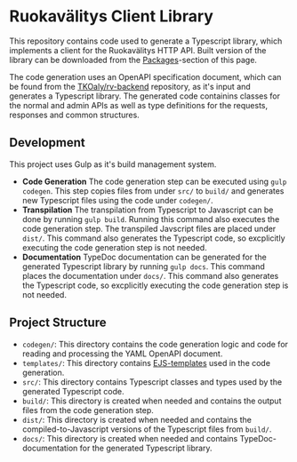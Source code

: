 # Ruokavälitys Client Library

This repository contains code used to generate a Typescript library, which implements a client for the Ruokavälitys HTTP API.
Built version of the library can be downloaded from the [Packages](https://github.com/TKOaly/rv-client/packages)-section of this page.

The code generation uses an OpenAPI specification document, which can be found from the
[TKOaly/rv-backend](https://github.com/TKOaly/rv-backend) repository, as it's input and generates a Typescript library.
The generated code containins classes for the normal and admin APIs as well as type definitions for the requests, responses and common structures.

## Development

This project uses Gulp as it's build management system.

 - **Code Generation** The code generation step can be executed using `gulp codegen`.
   This step copies files from under `src/` to `build/` and generates new Typescript files using the code under `codegen/`.
 - **Transpilation** The transpilation from Typescript to Javascript can be done by running `gulp build`.
   Running this command also executes the code generation step.
   The transpiled Javscript files are placed under `dist/`. This command also generates the Typescript code, so excplicitly
   executing the code generation step is not needed.
 - **Documentation** TypeDoc documentation can be generated for the generated Typescript library by running `gulp docs`.
   This command places the documentation under `docs/`. This command also generates the Typescript code, so excplicitly
   executing the code generation step is not needed.

## Project Structure

 - `codegen/`: This directory contains the code generation logic and code for reading and processing the YAML OpenAPI document.
 - `templates/`: This directory contains [EJS-templates](https://ejs.co/) used in the code generation.
 - `src/`: This directory contains Typescript classes and types used by the generated Typescript code.
 - `build/`: This directory is created when needed and contains the output files from the code generation step.
 - `dist/`: This directory is created when needed and contains the compiled-to-Javascript versions of the Typescript files from `build/`.
 - `docs/`: This directory is created when needed and contains TypeDoc-documentation for the generated Typescript library.
